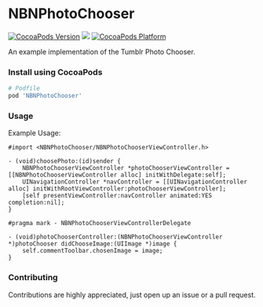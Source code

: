 # NBNPhotoChooser

[![CocoaPods Version](http://img.shields.io/cocoapods/v/NBNPhotoChooser.svg?style=flat)](https://github.com/nerdishbynature/NBNPhotoChooser/blob/master/NBNPhotoChooser.podspec)
[![](http://img.shields.io/cocoapods/l/NBNPhotoChooser.svg?style=flat)](https://github.com/xing/NBNPhotoChooser/blob/master/LICENSE)
[![CocoaPods Platform](http://img.shields.io/cocoapods/p/NBNPhotoChooser.svg?style=flat)]()

An example implementation of the Tumblr Photo Chooser.

### Install using CocoaPods

```ruby
# Podfile
pod 'NBNPhotoChooser'
```

### Usage

Example Usage:

```objc
#import <NBNPhotoChooser/NBNPhotoChooserViewController.h>

- (void)choosePhoto:(id)sender {
    NBNPhotoChooserViewController *photoChooserViewController = [[NBNPhotoChooserViewController alloc] initWithDelegate:self];
    UINavigationController *navController = [[UINavigationController alloc] initWithRootViewController:photoChooserViewController];
    [self presentViewController:navController animated:YES completion:nil];
}

#pragma mark - NBNPhotoChooserViewControllerDelegate

- (void)photoChooserController:(NBNPhotoChooserViewController *)photoChooser didChooseImage:(UIImage *)image {
    self.commentToolbar.chosenImage = image;
}
```

### Contributing

Contributions are highly appreciated, just open up an issue or a pull request.
